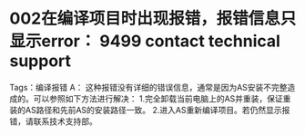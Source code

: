 # 002在编译项目时出现报错，报错信息只显示error： 9499 contact technical support
Tags：编译报错
A： 
这种报错没有详细的错误信息，通常是因为AS安装不完整造成的。可以参照如下方法进行解决：
1.完全卸载当前电脑上的AS并重装，保证重装的AS路径和先前AS的安装路径一致。
2.进入AS重新编译项目。若仍然显示报错，请联系技术支持部。